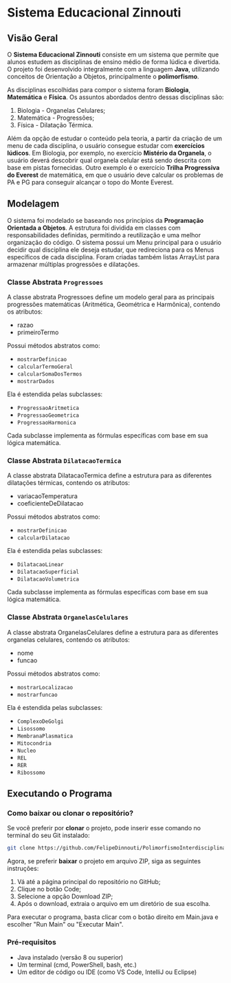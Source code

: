 # Sistema Educacional Zinnouti

## Visão Geral

O **Sistema Educacional Zinnouti** consiste em um sistema que permite que alunos estudem as disciplinas de ensino médio de forma lúdica e divertida. O projeto foi desenvolvido integralmente com a linguagem **Java**, utilizando conceitos de Orientação a Objetos, principalmente o **polimorfismo**.

As disciplinas escolhidas para compor o sistema foram **Biologia**, **Matemática** e **Física**. Os assuntos abordados dentro dessas disciplinas são:
1. Biologia - Organelas Celulares;
2. Matemática - Progressões;
3. Física - Dilatação Térmica.

Além da opção de estudar o conteúdo pela teoria, a partir da criação de um menu de cada disciplina, o usuário consegue estudar com **exercícios lúdicos**. Em Biologia, por exemplo, no exercício **Mistério da Organela**, o usuário deverá descobrir qual organela celular está sendo descrita com base em pistas fornecidas. Outro exemplo é o exercício **Trilha Progressiva do Everest** de matemática, em que o usuário deve calcular os problemas de PA e PG para conseguir alcançar o topo do Monte Everest.

## Modelagem

O sistema foi modelado se baseando nos princípios da **Programação Orientada a Objetos**. A estrutura foi dividida em classes com responsabilidades definidas, permitindo a reutilização e uma melhor organização do código. 
O sistema possui um Menu principal para o usuário decidir qual disciplina ele deseja estudar, que redireciona para os Menus específicos de cada disciplina. Foram criadas também listas ArrayList para armazenar múltiplas progressões e dilatações.

### Classe Abstrata `Progressoes`
A classe abstrata Progressoes define um modelo geral para as principais progressões matemáticas (Aritmética, Geométrica e Harmônica), contendo os atributos: 
- razao
- primeiroTermo

Possui métodos abstratos como:
- `mostrarDefinicao`
- `calcularTermoGeral`
- `calcularSomaDosTermos`
- `mostrarDados`

Ela é estendida pelas subclasses:
- `ProgressaoAritmetica`
- `ProgressaoGeometrica`
- `ProgressaoHarmonica`

Cada subclasse implementa as fórmulas específicas com base em sua lógica matemática.

### Classe Abstrata `DilatacaoTermica`
A classe abstrata DilatacaoTermica define a estrutura para as diferentes dilatações térmicas, contendo os atributos:
- variacaoTemperatura
- coeficienteDeDilatacao

Possui métodos abstratos como:
- `mostrarDefinicao`
- `calcularDilatacao`

Ela é estendida pelas subclasses:
- `DilatacaoLinear`
- `DilatacaoSuperficial`
- `DilatacaoVolumetrica`

Cada subclasse implementa as fórmulas específicas com base em sua lógica matemática.

### Classe Abstrata `OrganelasCelulares`
A classe abstrata OrganelasCelulares define a estrutura para as diferentes organelas celulares, contendo os atributos:
- nome
- funcao

Possui métodos abstratos como:
- `mostrarLocalizacao`
- `mostrarfuncao`

Ela é estendida pelas subclasses:
- `ComplexoDeGolgi`
- `Lisossomo`
- `MembranaPlasmatica`
- `Mitocondria`
- `Nucleo`
- `REL`
- `RER`
- `Ribossomo`

## Executando o Programa

### Como baixar ou clonar o repositório?

Se você preferir por **clonar** o projeto, pode inserir esse comando no terminal do seu Git instalado:
```bash
git clone https://github.com/FelipeDinnouti/PolimorfismoInterdisciplinar_FelipeDinnouti_GabrielZiani
```

Agora, se preferir **baixar** o projeto em arquivo ZIP, siga as seguintes instruções:

1. Vá até a página principal do repositório no GitHub;
2. Clique no botão Code;
3. Selecione a opção Download ZIP;
4. Após o download, extraia o arquivo em um diretório de sua escolha.

Para executar o programa, basta clicar com o botão direito em Main.java e escolher "Run Main" ou "Executar Main".

### Pré-requisitos

- Java instalado (versão 8 ou superior)
- Um terminal (cmd, PowerShell, bash, etc.)
- Um editor de código ou IDE (como VS Code, IntelliJ ou Eclipse)
